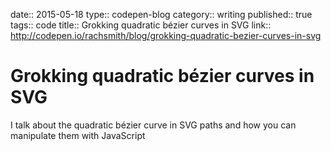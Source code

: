 date:: 2015-05-18
type:: codepen-blog
category:: writing
published:: true
tags:: code
title:: Grokking quadratic bézier curves in SVG
link:: http://codepen.io/rachsmith/blog/grokking-quadratic-bezier-curves-in-svg

# Grokking quadratic bézier curves in SVG

I talk about the quadratic bézier curve in SVG paths and how you can manipulate them with JavaScript
